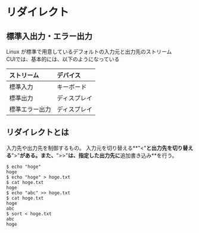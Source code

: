 # リダイレクト

## 標準入出力・エラー出力

Linux が標準で用意しているデフォルトの入力元と出力先のストリーム  
CUIでは、基本的には、以下のようになっている

|ストリーム|デバイス|
|:---|:---|
|標準入力|キーボード|
|標準出力|ディスプレイ|
|標準エラー出力|ディスプレイ|

## リダイレクトとは

入力先や出力先を制御するもの。
入力元を切り替える**"<"**と出力先を切り替える**">"**がある。また、**">>"**は、指定した出力先に**追加書き込み**を行う。
```
$ echo "hoge"
hoge
$ echo "hoge" > hoge.txt
$ cat hoge.txt
hoge
$ echo "abc" >> hoge.txt
$ cat hoge.txt
hoge
abc
$ sort < hoge.txt
abc
hoge
```
